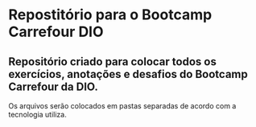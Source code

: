 # Repostitório para o Bootcamp Carrefour DIO

## Repositório criado para colocar todos os exercícios, anotações e desafios do Bootcamp Carrefour  da DIO.

Os arquivos serão colocados em pastas separadas de acordo com a tecnologia utiliza.